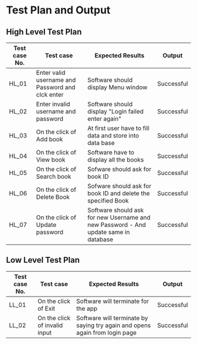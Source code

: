 # Test Plan and Output
## High Level Test Plan
| Test case No. | Test case | Expected Results | Output |
| ----- | ----- | ----- | ----- |
| HL_01 | Enter valid username and Password and clck enter | Software should display Menu window | Successful |
| HL_02 | Enter invalid username and password | Software should display "Login failed enter again" | Successful |
| HL_03 | On the click of Add book | At first user have to fill data and store into data base | Successful |
| HL_04 | On the click of View book | Software have to display all the books | Successful |
| HL_05 | On the click of Search book | Sofware should ask for book ID | Successful |
| HL_06 | On the click of Delete Book |  Sofware should ask for book ID and delete the specified Book | Successful |
| HL_07 | On the click of Update password | Software should ask for new Username and new Password - And update same in database | Successful |
## Low Level Test Plan
| Test case No. | Test case | Expected Results | Output |
| ----- | ----- | ----- | ----- |
| LL_01 | On the click of Exit | Software will terminate for the app | Successful |
| LL_02 | On the click of invalid input | Software will terminate by saying try again and opens again from login page | Successful |
